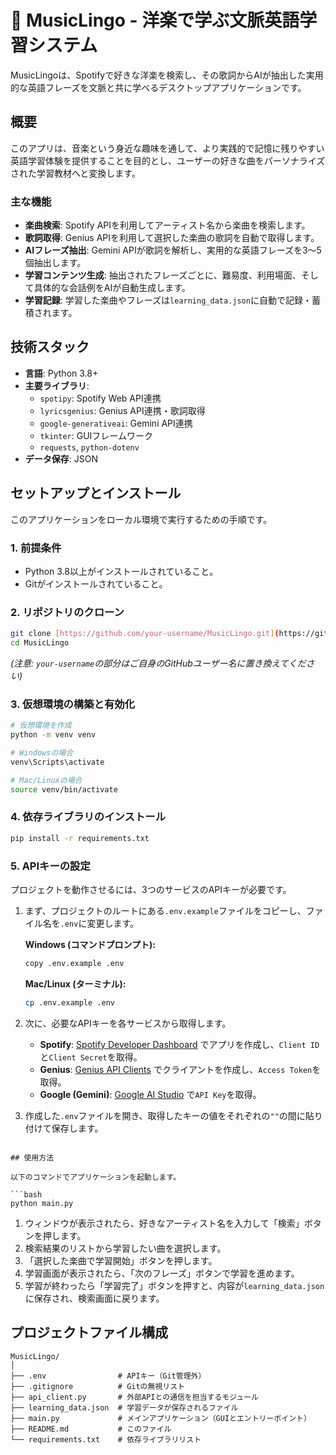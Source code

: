 # 🎵 MusicLingo - 洋楽で学ぶ文脈英語学習システム

MusicLingoは、Spotifyで好きな洋楽を検索し、その歌詞からAIが抽出した実用的な英語フレーズを文脈と共に学べるデスクトップアプリケーションです。

## 概要

このアプリは、音楽という身近な趣味を通して、より実践的で記憶に残りやすい英語学習体験を提供することを目的とし、ユーザーの好きな曲をパーソナライズされた学習教材へと変換します。

### 主な機能

* **楽曲検索**: Spotify APIを利用してアーティスト名から楽曲を検索します。
* **歌詞取得**: Genius APIを利用して選択した楽曲の歌詞を自動で取得します。
* **AIフレーズ抽出**: Gemini APIが歌詞を解析し、実用的な英語フレーズを3〜5個抽出します。
* **学習コンテンツ生成**: 抽出されたフレーズごとに、難易度、利用場面、そして具体的な会話例をAIが自動生成します。
* **学習記録**: 学習した楽曲やフレーズは`learning_data.json`に自動で記録・蓄積されます。

## 技術スタック

* **言語**: Python 3.8+
* **主要ライブラリ**:
    * `spotipy`: Spotify Web API連携
    * `lyricsgenius`: Genius API連携・歌詞取得
    * `google-generativeai`: Gemini API連携
    * `tkinter`: GUIフレームワーク
    * `requests`, `python-dotenv`
* **データ保存**: JSON

## セットアップとインストール

このアプリケーションをローカル環境で実行するための手順です。

### 1. 前提条件

* Python 3.8以上がインストールされていること。
* Gitがインストールされていること。

### 2. リポジトリのクローン

```bash
git clone [https://github.com/your-username/MusicLingo.git](https://github.com/your-username/MusicLingo.git)
cd MusicLingo
```
*(注意: `your-username`の部分はご自身のGitHubユーザー名に置き換えてください)*

### 3. 仮想環境の構築と有効化

```bash
# 仮想環境を作成
python -m venv venv

# Windowsの場合
venv\Scripts\activate

# Mac/Linuxの場合
source venv/bin/activate
```

### 4. 依存ライブラリのインストール

```bash
pip install -r requirements.txt
```

### 5. APIキーの設定

プロジェクトを動作させるには、3つのサービスのAPIキーが必要です。

1.  まず、プロジェクトのルートにある`.env.example`ファイルをコピーし、ファイル名を`.env`に変更します。

    **Windows (コマンドプロンプト):**
    ```bash
    copy .env.example .env
    ```

    **Mac/Linux (ターミナル):**
    ```bash
    cp .env.example .env
    ```

2.  次に、必要なAPIキーを各サービスから取得します。
    * **Spotify**: [Spotify Developer Dashboard](https://developer.spotify.com/dashboard) でアプリを作成し、`Client ID`と`Client Secret`を取得。
    * **Genius**: [Genius API Clients](https://genius.com/api-clients) でクライアントを作成し、`Access Token`を取得。
    * **Google (Gemini)**: [Google AI Studio](https://aistudio.google.com/) で`API Key`を取得。

3.  作成した`.env`ファイルを開き、取得したキーの値をそれぞれの`""`の間に貼り付けて保存します。
```

## 使用方法

以下のコマンドでアプリケーションを起動します。

```bash
python main.py
```

1.  ウィンドウが表示されたら、好きなアーティスト名を入力して「検索」ボタンを押します。
2.  検索結果のリストから学習したい曲を選択します。
3.  「選択した楽曲で学習開始」ボタンを押します。
4.  学習画面が表示されたら、「次のフレーズ」ボタンで学習を進めます。
5.  学習が終わったら「学習完了」ボタンを押すと、内容が`learning_data.json`に保存され、検索画面に戻ります。

## プロジェクトファイル構成

```
MusicLingo/
│
├── .env                # APIキー（Git管理外）
├── .gitignore          # Gitの無視リスト
├── api_client.py       # 外部APIとの通信を担当するモジュール
├── learning_data.json  # 学習データが保存されるファイル
├── main.py             # メインアプリケーション（GUIとエントリーポイント）
├── README.md           # このファイル
└── requirements.txt    # 依存ライブラリリスト
```